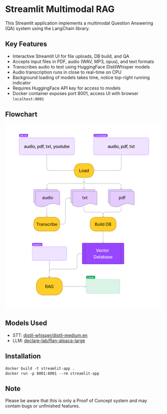# Streamlit Multimodal RAG 

This Streamlit application implements a multimodal Question Answering (QA) system using the LangChain library.

## Key Features

- Interactive Streamlit UI for file uploads, DB build, and QA
- Accepts input files in PDF, audio (WAV, MP3, opus), and text formats
- Transcribes audio to text using HuggingFace DistilWhisper models
- Audio transcription runs in close to real-time on CPU 
- Background loading of models takes time, notice top-right running indicator  
- Requires HuggingFace API key for access to models
- Docker container exposes port 8001, access UI with browser `localhost:8001`

## Flowchart

<img src="Multimodal RAG.png" width="600">

## Models Used

- STT: [distil-whisper/distil-medium.en](https://huggingface.co/distil-whisper/distil-medium.en)
- LLM: [declare-lab/flan-alpaca-large](https://huggingface.co/declare-lab/flan-alpaca-large)


## Installation

```
docker build -t streamlit-app .
docker run -p 8001:8001 --rm streamlit-app
```

## Note
Please be aware that this is only a Proof of Concept system and 
may contain bugs or unfinished features.
